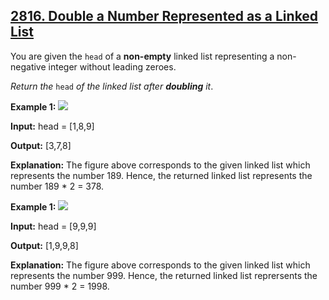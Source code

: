 <h2> <a href = "https://leetcode.com/problems/double-a-number-represented-as-a-linked-list"> 2816. Double a Number Represented as a Linked List</a></h2>

You are given the <code>head</code> of a <strong>non-empty</strong> linked list representing a non-negative integer without leading zeroes.

<em>Return the</em> <code>head</code> <em>of the linked list after <strong>doubling</strong> it</em>.

 

<strong>Example 1:</strong>
<img src = "https://assets.leetcode.com/uploads/2023/05/28/example.png">
<p><strong>Input:</strong> head = [1,8,9]</p>
<p><strong>Output:</strong> [3,7,8]</p>
<p><strong>Explanation:</strong> The figure above corresponds to the given linked list which represents the number 189. Hence, the returned linked list represents the number 189 * 2 = 378.</p>

<strong>Example 1:</strong>
<img src = "https://assets.leetcode.com/uploads/2023/05/28/example2.png">
<p><strong>Input:</strong> head = [9,9,9]</p>
<p><strong>Output:</strong> [1,9,9,8]</p>
<p><strong>Explanation:</strong> The figure above corresponds to the given linked list which represents the number 999. Hence, the returned linked list reprersents the number 999 * 2 = 1998.</p 
